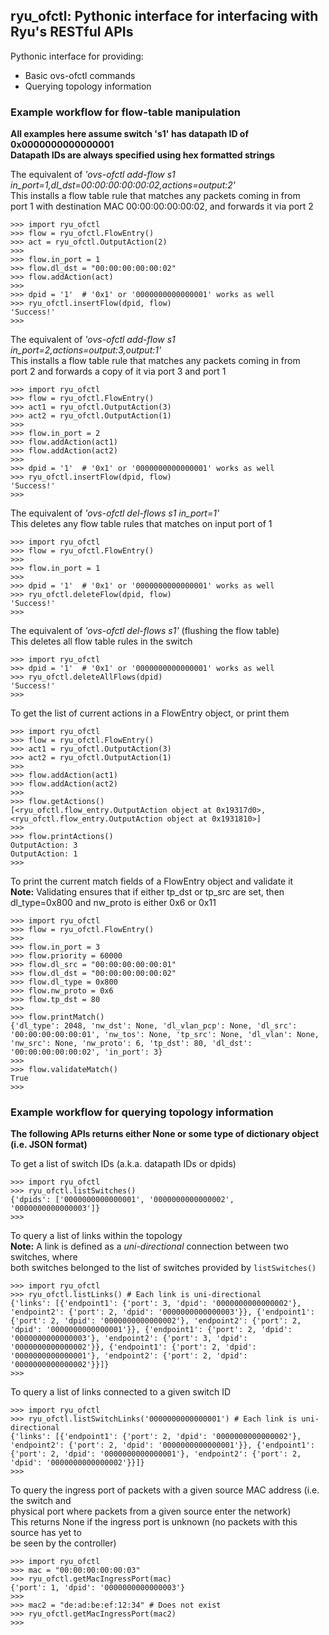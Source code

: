 ## ryu\_ofctl: Pythonic interface for interfacing with Ryu's RESTful APIs
Pythonic interface for providing:
  - Basic ovs-ofctl commands
  - Querying topology information

### Example workflow for flow-table manipulation
**All examples here assume switch 's1' has datapath ID of 0x0000000000000001**  
**Datapath IDs are always specified using hex formatted strings**

The equivalent of *'ovs-ofctl add-flow s1 in_port=1,dl_dst=00:00:00:00:00:02,actions=output:2'*  
This installs a flow table rule that matches any packets coming in from  
port 1 with destination MAC 00:00:00:00:00:02, and forwards it via port 2
```
>>> import ryu_ofctl
>>> flow = ryu_ofctl.FlowEntry()
>>> act = ryu_ofctl.OutputAction(2)
>>>
>>> flow.in_port = 1
>>> flow.dl_dst = "00:00:00:00:00:02"
>>> flow.addAction(act)
>>>
>>> dpid = '1'  # '0x1' or '0000000000000001' works as well
>>> ryu_ofctl.insertFlow(dpid, flow)
'Success!'
>>>
```

The equivalent of *'ovs-ofctl add-flow s1 in_port=2,actions=output:3,output:1'*  
This installs a flow table rule that matches any packets coming in from  
port 2 and forwards a copy of it via port 3 and port 1
```
>>> import ryu_ofctl
>>> flow = ryu_ofctl.FlowEntry()
>>> act1 = ryu_ofctl.OutputAction(3)
>>> act2 = ryu_ofctl.OutputAction(1)
>>>
>>> flow.in_port = 2
>>> flow.addAction(act1)
>>> flow.addAction(act2)
>>>
>>> dpid = '1'  # '0x1' or '0000000000000001' works as well
>>> ryu_ofctl.insertFlow(dpid, flow)
'Success!'
>>>
```

The equivalent of *'ovs-ofctl del-flows s1 in_port=1'*  
This deletes any flow table rules that matches on input port of 1
```
>>> import ryu_ofctl
>>> flow = ryu_ofctl.FlowEntry()
>>>
>>> flow.in_port = 1
>>>
>>> dpid = '1'  # '0x1' or '0000000000000001' works as well
>>> ryu_ofctl.deleteFlow(dpid, flow)
'Success!'
>>>
```

The equivalent of *'ovs-ofctl del-flows s1'* (flushing the flow table)  
This deletes all flow table rules in the switch
```
>>> import ryu_ofctl
>>> dpid = '1'  # '0x1' or '0000000000000001' works as well
>>> ryu_ofctl.deleteAllFlows(dpid)
'Success!'
>>>
```

To get the list of current actions in a FlowEntry object, or print them
```
>>> import ryu_ofctl
>>> flow = ryu_ofctl.FlowEntry()
>>> act1 = ryu_ofctl.OutputAction(3)
>>> act2 = ryu_ofctl.OutputAction(1)
>>>
>>> flow.addAction(act1)
>>> flow.addAction(act2)
>>>
>>> flow.getActions()
[<ryu_ofctl.flow_entry.OutputAction object at 0x19317d0>, <ryu_ofctl.flow_entry.OutputAction object at 0x1931810>]
>>>
>>> flow.printActions()
OutputAction: 3
OutputAction: 1
>>>
```

To print the current match fields of a FlowEntry object and validate it  
**Note:** Validating ensures that if either tp_dst or tp_src are set, then dl_type=0x800 and nw_proto is either 0x6 or 0x11
```
>>> import ryu_ofctl
>>> flow = ryu_ofctl.FlowEntry()
>>>
>>> flow.in_port = 3
>>> flow.priority = 60000
>>> flow.dl_src = "00:00:00:00:00:01"
>>> flow.dl_dst = "00:00:00:00:00:02"
>>> flow.dl_type = 0x800
>>> flow.nw_proto = 0x6
>>> flow.tp_dst = 80
>>>
>>> flow.printMatch()
{'dl_type': 2048, 'nw_dst': None, 'dl_vlan_pcp': None, 'dl_src': '00:00:00:00:00:01', 'nw_tos': None, 'tp_src': None, 'dl_vlan': None, 'nw_src': None, 'nw_proto': 6, 'tp_dst': 80, 'dl_dst': '00:00:00:00:00:02', 'in_port': 3}
>>>
>>> flow.validateMatch()
True
>>>
```



### Example workflow for querying topology information
**The following APIs returns either None or some type of dictionary object (i.e. JSON format)**

To get a list of switch IDs (a.k.a. datapath IDs or dpids)
```
>>> import ryu_ofctl
>>> ryu_ofctl.listSwitches()
{'dpids': ['0000000000000001', '0000000000000002', '0000000000000003']}
>>>
```

To query a list of links within the topology  
**Note:** A link is defined as a *uni-directional* connection between two switches, where  
both switches belonged to the list of switches provided by `listSwitches()`
```
>>> import ryu_ofctl
>>> ryu_ofctl.listLinks() # Each link is uni-directional
{'links': [{'endpoint1': {'port': 3, 'dpid': '0000000000000002'}, 'endpoint2': {'port': 2, 'dpid': '0000000000000003'}}, {'endpoint1': {'port': 2, 'dpid': '0000000000000002'}, 'endpoint2': {'port': 2, 'dpid': '0000000000000001'}}, {'endpoint1': {'port': 2, 'dpid': '0000000000000003'}, 'endpoint2': {'port': 3, 'dpid': '0000000000000002'}}, {'endpoint1': {'port': 2, 'dpid': '0000000000000001'}, 'endpoint2': {'port': 2, 'dpid': '0000000000000002'}}]}
>>>
```

To query a list of links connected to a given switch ID
```
>>> import ryu_ofctl
>>> ryu_ofctl.listSwitchLinks('0000000000000001') # Each link is uni-directional
{'links': [{'endpoint1': {'port': 2, 'dpid': '0000000000000002'}, 'endpoint2': {'port': 2, 'dpid': '0000000000000001'}}, {'endpoint1': {'port': 2, 'dpid': '0000000000000001'}, 'endpoint2': {'port': 2, 'dpid': '0000000000000002'}}]}
>>>
```

To query the ingress port of packets with a given source MAC address (i.e. the switch and  
physical port where packets from a given source enter the network)  
This returns None if the ingress port is unknown (no packets with this source has yet to  
be seen by the controller)
```
>>> import ryu_ofctl
>>> mac = "00:00:00:00:00:03"
>>> ryu_ofctl.getMacIngressPort(mac)
{'port': 1, 'dpid': '0000000000000003'}
>>>
>>> mac2 = "de:ad:be:ef:12:34" # Does not exist
>>> ryu_ofctl.getMacIngressPort(mac2)
>>>
```

